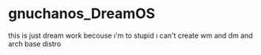 # gnuchanos_DreamOS
this is just dream work becouse ı'm to stupid ı can't create wm and dm and arch base distro
